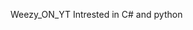 Weezy_ON_YT
Intrested in C# and python
<!---
WeezyONYT/WeezyONYT is a ✨ special ✨ repository because its `README.md` (this file) appears on your GitHub profile.
You can click the Preview link to take a look at your changes.
--->
